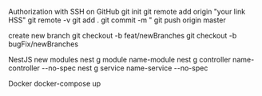Authorization with SSH on GitHub
git init
git remote add origin "your link HSS"
git remote -v
git add .
git commit -m "
git push origin master

create new branch
git checkout -b feat/newBranches
git checkout -b bugFix/newBranches

NestJS new modules
nest g module name-module
nest g controller name-controller --no-spec
nest g service name-service --no-spec

Docker
docker-compose up
